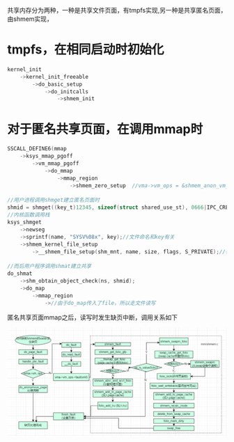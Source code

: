 共享内存分为两种，一种是共享文件页面，有tmpfs实现,另一种是共享匿名页面，由shmem实现，

# tmpfs，在相同启动时初始化

```c
kernel_init
    ->kernel_init_freeable
        ->do_basic_setup
            ->do_initcalls
                ->shmem_init
```

# 对于匿名共享页面，在调用mmap时

```c
SSCALL_DEFINE6(mmap
    ->ksys_mmap_pgoff
        ->vm_mmap_pgoff
            ->do_mmap
                ->mmap_region
                    ->shmem_zero_setup  //vma->vm_ops = &shmem_anon_vm_ops; 

//用户进程调用shmget建立匿名页面时
shmid = shmget((key_t)12345, sizeof(struct shared_use_st), 0666|IPC_CREAT);
//内核函数调用栈
ksys_shmget
    ->newseg
    ->sprintf(name, "SYSV%08x", key);//文件命名和key有关
    ->shmem_kernel_file_setup
        ->__shmem_file_setup(shm_mnt, name, size, flags, S_PRIVATE);//在tmpfs下创建个文件

//而后用户程序调用shmat建立共享
do_shmat
    ->shm_obtain_object_check(ns, shmid);
    ->do_map
        ->mmap_region
            ->//由于do_map传入了file，所以走文件读写
```

匿名共享页面mmap之后，读写时发生缺页中断，调用关系如下

![](./image/1.PNG)
